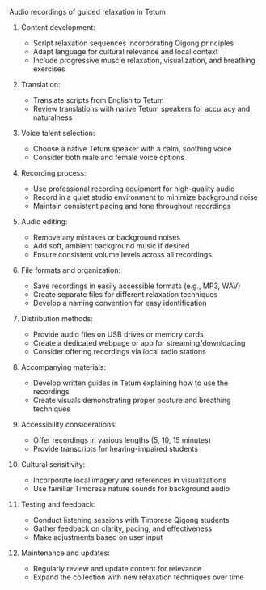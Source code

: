 Audio recordings of guided relaxation in Tetum

1. Content development:
   - Script relaxation sequences incorporating Qigong principles
   - Adapt language for cultural relevance and local context
   - Include progressive muscle relaxation, visualization, and breathing exercises

2. Translation:
   - Translate scripts from English to Tetum
   - Review translations with native Tetum speakers for accuracy and naturalness

3. Voice talent selection:
   - Choose a native Tetum speaker with a calm, soothing voice
   - Consider both male and female voice options

4. Recording process:
   - Use professional recording equipment for high-quality audio
   - Record in a quiet studio environment to minimize background noise
   - Maintain consistent pacing and tone throughout recordings

5. Audio editing:
   - Remove any mistakes or background noises
   - Add soft, ambient background music if desired
   - Ensure consistent volume levels across all recordings

6. File formats and organization:
   - Save recordings in easily accessible formats (e.g., MP3, WAV)
   - Create separate files for different relaxation techniques
   - Develop a naming convention for easy identification

7. Distribution methods:
   - Provide audio files on USB drives or memory cards
   - Create a dedicated webpage or app for streaming/downloading
   - Consider offering recordings via local radio stations

8. Accompanying materials:
   - Develop written guides in Tetum explaining how to use the recordings
   - Create visuals demonstrating proper posture and breathing techniques

9. Accessibility considerations:
   - Offer recordings in various lengths (5, 10, 15 minutes)
   - Provide transcripts for hearing-impaired students

10. Cultural sensitivity:
    - Incorporate local imagery and references in visualizations
    - Use familiar Timorese nature sounds for background audio

11. Testing and feedback:
    - Conduct listening sessions with Timorese Qigong students
    - Gather feedback on clarity, pacing, and effectiveness
    - Make adjustments based on user input

12. Maintenance and updates:
    - Regularly review and update content for relevance
    - Expand the collection with new relaxation techniques over time